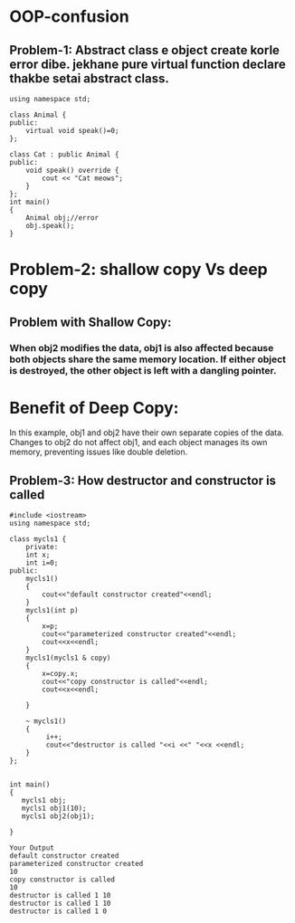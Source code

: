 # OOP-confusion
## Problem-1: Abstract class e object create korle error dibe. jekhane pure virtual function declare thakbe setai abstract class.
```#include <iostream>
using namespace std;

class Animal {
public:
    virtual void speak()=0;
};

class Cat : public Animal {
public:
    void speak() override {
        cout << "Cat meows";
    }
};
int main()
{
    Animal obj;//error
    obj.speak();
}
```
# Problem-2: shallow copy Vs deep copy
## Problem with Shallow Copy:
### When obj2 modifies the data, obj1 is also affected because both objects share the same memory location. If either object is destroyed, the other object is left with a dangling pointer.

# Benefit of Deep Copy:
In this example, obj1 and obj2 have their own separate copies of the data. Changes to obj2 do not affect obj1, and each object manages its own memory, preventing issues like double deletion.


## Problem-3: How destructor and constructor is called
```
#include <iostream>
using namespace std;

class mycls1 {
    private:
    int x;
    int i=0;
public:
    mycls1()
    {
        cout<<"default constructor created"<<endl;
    }
    mycls1(int p)
    {
        x=p;
        cout<<"parameterized constructor created"<<endl;
        cout<<x<<endl;
    }
    mycls1(mycls1 & copy)
    {
        x=copy.x;
        cout<<"copy constructor is called"<<endl;
        cout<<x<<endl;
        
    }
    
    ~ mycls1()
    {
         i++;
         cout<<"destructor is called "<<i <<" "<<x <<endl;
    }
};


int main()
{
   mycls1 obj;
   mycls1 obj1(10);
   mycls1 obj2(obj1);
   
}
```
```
Your Output
default constructor created
parameterized constructor created
10
copy constructor is called
10
destructor is called 1 10
destructor is called 1 10
destructor is called 1 0
```
